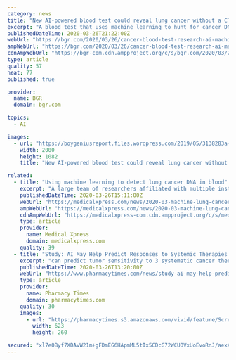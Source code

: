 ```yaml
---
category: news
title: "New AI-powered blood test could reveal lung cancer without a CT scan"
excerpt: "A blood test that uses machine learning to hunt for cancer DNA could reveal lung cancer in patients who otherwise would never have been tested. The system is accurate in roughly two-thirds of patients, but that may be enough to save an additional 1,200 lives per year, according to the scientists who developed it. Visit BGR’s homepage for more ..."
publishedDateTime: 2020-03-26T21:22:00Z
webUrl: "https://bgr.com/2020/03/26/cancer-blood-test-research-ai-machine-learning/"
ampWebUrl: "https://bgr.com/2020/03/26/cancer-blood-test-research-ai-machine-learning/amp/"
cdnAmpWebUrl: "https://bgr-com.cdn.ampproject.org/c/s/bgr.com/2020/03/26/cancer-blood-test-research-ai-machine-learning/amp/"
type: article
quality: 57
heat: 77
published: true

provider:
  name: BGR
  domain: bgr.com

topics:
  - AI

images:
  - url: "https://boygeniusreport.files.wordpress.com/2019/05/3138283a-e1558460934306.jpg?quality=98&#038;strip=all"
    width: 2000
    height: 1082
    title: "New AI-powered blood test could reveal lung cancer without a CT scan"

related:
  - title: "Using machine learning to detect lung cancer DNA in blood"
    excerpt: "A large team of researchers affiliated with multiple institutions across the U.S. has found that it might be possible to use machine learning to detect early-stage lung cancer in human patients. In their paper published in the journal Nature, the group describes their work, which involved testing machine learning systems and their ability to ..."
    publishedDateTime: 2020-03-26T15:11:00Z
    webUrl: "https://medicalxpress.com/news/2020-03-machine-lung-cancer-dna-blood.html"
    ampWebUrl: "https://medicalxpress.com/news/2020-03-machine-lung-cancer-dna-blood.amp"
    cdnAmpWebUrl: "https://medicalxpress-com.cdn.ampproject.org/c/s/medicalxpress.com/news/2020-03-machine-lung-cancer-dna-blood.amp"
    type: article
    provider:
      name: Medical Xpress
      domain: medicalxpress.com
    quality: 39
  - title: "Study: AI May Help Predict Responses to Systemic Therapies in Non-Small Cell Lung Cancer"
    excerpt: "can predict tumor sensitivity to 3 systematic cancer therapies by using artificial intelligence (AI). Currently, radiologists can determine whether patients with NSCLC are responding to systemic therapy by quantifying changes in tumor size and the appearance of new tumor lesions. However, this type of evaluation can be limited, especially in ..."
    publishedDateTime: 2020-03-26T13:20:00Z
    webUrl: "https://www.pharmacytimes.com/news/study-ai-may-help-predict-responses-to-systemic-therapies-in-non-small-cell-lung-cancer"
    type: article
    provider:
      name: Pharmacy Times
      domain: pharmacytimes.com
    quality: 30
    images:
      - url: "https://pharmacytimes.s3.amazonaws.com/vivid/feature/Screen_Shot_2019-07-17_at_1.44.40_PM.png"
        width: 623
        height: 260

secured: "xl7e0Byf7XDAvW21m+gFDmEG6HApmML5tIx5CDcG72WCU0VxUoEvoRnJ/aexAOFlWnyO3rFqv+mdOLSURU6H7D6JVwHGldphLpH8jUFqtCtE1EH8EBmNfVR+PeXEekK1xKVwBomTeR+9jLQamFzG9qcP9wIcdFDellKe6RHXDj9zLMCU1hYb8gq6MOPsrfpcTkrLozBNM0NJMyhLnf1WU/NLYu3cvhsMZL6W880qWomKlyBOI3foGhEk+ts0+DrvA4OPqq7lMFbfIv74+03Fx+bEh7pycCnSQt62B1k3qqX0fQRGpzAbHF9/iFq4PpeB1MakEAUsz6sDnxDLpPb3i0YkHam4ttHpWiGq9IpsufoW7uBnwY6QgQv8Tr+tdwNNNc/PjwonPNIidBhW603STGVCDw5ubtON2y8wHL6Wu0TsufCo6Ay3pqMgrDCQ4O7w417sohtzJISf/oBX1Mmvd1PYAFjRKbkRM3MOMfwerbo=;oLx5+I9z5o0mDpW1K3o6qw=="
---
```


